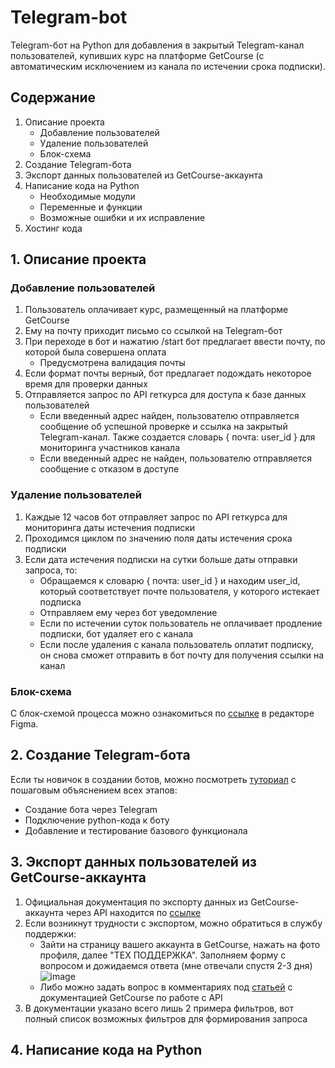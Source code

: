 # Telegram-bot
Telegram-бот на Python для добавления в закрытый Telegram-канал пользователей, купивших курс на платформе GetCourse (с автоматическим исключением из канала по истечении срока подписки).

## Содержание
1. Описание проекта
   * Добавление пользователей
   * Удаление пользователей
   * Блок-схема
2. Создание Telegram-бота
3. Экспорт данных пользователей из GetCourse-аккаунта
4. Написание кода на Python
   * Необходимые модули
   * Переменные и функции
   * Возможные ошибки и их исправление
5. Хостинг кода

## 1. Описание проекта
### Добавление пользователей
1. Пользователь оплачивает курс, размещенный на платформе GetCourse
2. Ему на почту приходит письмо со ссылкой на Telegram-бот
3. При переходе в бот и нажатию /start бот предлагает ввести почту, по которой была совершена оплата
   * Предусмотрена валидация почты
4. Если формат почты верный, бот предлагает подождать некоторое время для проверки данных
5. Отправляется запрос по API геткурса для доступа к базе данных пользователей
   * Если введенный адрес найден, пользователю отправляется сообщение об успешной проверке и ссылка на закрытый Telegram-канал. Также создается словарь { почта: user_id } для мониторинга участников канала
   * Если введенный адрес не найден, пользователю отправляется сообщение с отказом в доступе

### Удаление пользователей 
1. Каждые 12 часов бот отправляет запрос по API геткурса для мониторинга даты истечения подписки
2. Проходимся циклом по значению поля даты истечения срока подписки
3. Если дата истечения подписки на сутки больше даты отправки запроса, то:
   * Обращаемся к словарю { почта: user_id } и находим user_id, который соответствует почте пользователя, у которого истекает подписка
   * Отправляем ему через бот уведомление 
   * Если по истечении суток пользователь не оплачивает продление подписки, бот удаляет его с канала
   * Если после удаления с канала пользователь оплатит подписку, он снова сможет отправить в бот почту для получения ссылки на канал
   
### Блок-схема
С блок-схемой процесса можно ознакомиться по [ссылке](https://www.figma.com/file/vk5goxBekCe76VYQknLBfa/Telegram-bot-Srorytellers?node-id=0%3A1&t=4GVCBki4ZLzEB6SD-1) в редакторе Figma.

## 2. Создание Telegram-бота
Если ты новичок в создании ботов, можно посмотреть [туториал](https://youtu.be/HodO2eBEz_8) с пошаговым объяснением всех этапов:
   * Создание бота через Telegram
   * Подключение python-кода к боту
   * Добавление и тестирование базового функционала 

## 3. Экспорт данных пользователей из GetCourse-аккаунта
1. Официальная документация по экспорту данных из GetCourse-аккаунта через API находится по [ссылке](https://getcourse.ru/help/api#users)
2. Если возникнут трудности с экспортом, можно обратиться в службу поддержки:
   * Зайти на страницу вашего аккаунта в GetCourse, нажать на фото профиля, далее "ТЕХ ПОДДЕРЖКА". Заполняем форму с вопросом и дожидаемся ответа (мне отвечали спустя 2-3 дня)
   ![image](https://user-images.githubusercontent.com/106590110/233807112-1c77822b-f6d5-4216-a777-d9597db1e788.png)
   *  Либо можно задать вопрос в комментариях под [статьей](https://getcourse.ru/blog/276212) с документацией GetCourse по работе с API
3. В документации указано всего лишь 2 примера фильтров, вот полный список возможных фильтров для формирования запроса

## 4. Написание кода на Python
